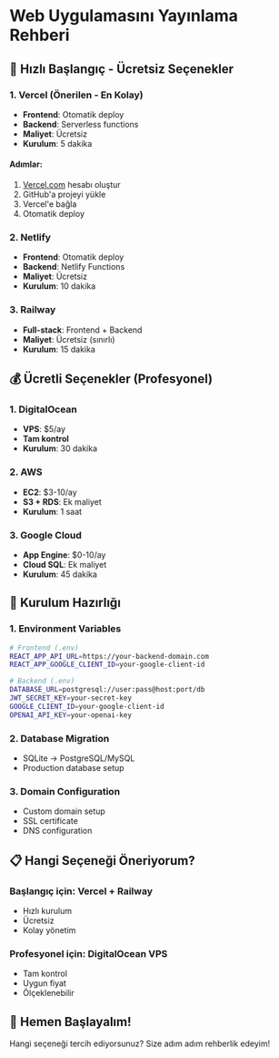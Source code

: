 # Web Uygulamasını Yayınlama Rehberi

## 🚀 Hızlı Başlangıç - Ücretsiz Seçenekler

### 1. **Vercel (Önerilen - En Kolay)**
- **Frontend**: Otomatik deploy
- **Backend**: Serverless functions
- **Maliyet**: Ücretsiz
- **Kurulum**: 5 dakika

#### Adımlar:
1. [Vercel.com](https://vercel.com) hesabı oluştur
2. GitHub'a projeyi yükle
3. Vercel'e bağla
4. Otomatik deploy

### 2. **Netlify**
- **Frontend**: Otomatik deploy
- **Backend**: Netlify Functions
- **Maliyet**: Ücretsiz
- **Kurulum**: 10 dakika

### 3. **Railway**
- **Full-stack**: Frontend + Backend
- **Maliyet**: Ücretsiz (sınırlı)
- **Kurulum**: 15 dakika

## 💰 Ücretli Seçenekler (Profesyonel)

### 1. **DigitalOcean**
- **VPS**: $5/ay
- **Tam kontrol**
- **Kurulum**: 30 dakika

### 2. **AWS**
- **EC2**: $3-10/ay
- **S3 + RDS**: Ek maliyet
- **Kurulum**: 1 saat

### 3. **Google Cloud**
- **App Engine**: $0-10/ay
- **Cloud SQL**: Ek maliyet
- **Kurulum**: 45 dakika

## 🔧 Kurulum Hazırlığı

### 1. **Environment Variables**
```bash
# Frontend (.env)
REACT_APP_API_URL=https://your-backend-domain.com
REACT_APP_GOOGLE_CLIENT_ID=your-google-client-id

# Backend (.env)
DATABASE_URL=postgresql://user:pass@host:port/db
JWT_SECRET_KEY=your-secret-key
GOOGLE_CLIENT_ID=your-google-client-id
OPENAI_API_KEY=your-openai-key
```

### 2. **Database Migration**
- SQLite → PostgreSQL/MySQL
- Production database setup

### 3. **Domain Configuration**
- Custom domain setup
- SSL certificate
- DNS configuration

## 📋 Hangi Seçeneği Öneriyorum?

### **Başlangıç için**: Vercel + Railway
- Hızlı kurulum
- Ücretsiz
- Kolay yönetim

### **Profesyonel için**: DigitalOcean VPS
- Tam kontrol
- Uygun fiyat
- Ölçeklenebilir

## 🚀 Hemen Başlayalım!

Hangi seçeneği tercih ediyorsunuz? Size adım adım rehberlik edeyim!
